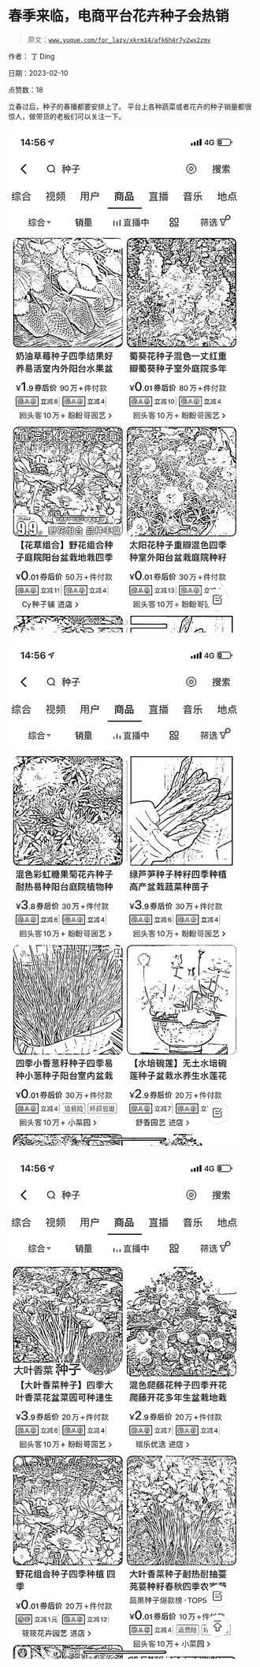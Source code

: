 # 春季来临，电商平台花卉种子会热销

> 原文：[`www.yuque.com/for_lazy/xkrm14/afk6h4r7y2wx2zmv`](https://www.yuque.com/for_lazy/xkrm14/afk6h4r7y2wx2zmv)

作者： 丁 Ding

日期：2023-02-10

点赞数：18

立春过后，种子的春播都要安排上了。 平台上各种蔬菜或者花卉的种子销量都很惊人，做带货的老板们可以关注一下。

![](img/4d7e2e4af8378732e541a6bfa3bbf059.png)  

![](img/fb6ba753a678cd16c2900cd0779248bd.png)

![](img/0b244e490d5ba83585ad0b554a618af7.png)  


